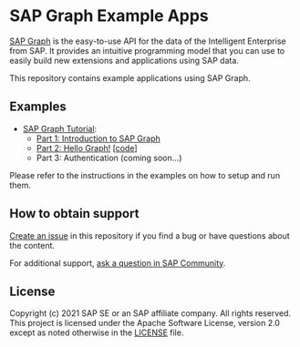 # SAP Graph Example Apps

[SAP Graph](https://explore.graph.sap/) is the easy-to-use API for the data of the Intelligent Enterprise from SAP. It provides an intuitive programming model that you can use to easily build new extensions and applications using SAP data.

This repository contains example applications using SAP Graph.

## Examples

- [SAP Graph Tutorial](https://blogs.sap.com/2021/06/08/sap-graph-multi-part-tutorial-information-map/):
    - [Part 1: Introduction to SAP Graph](https://blogs.sap.com/2021/06/08/part-1-introduction-to-sap-graph/)
    - [Part 2: Hello Graph!](https://blogs.sap.com/2021/06/15/part-2-hello-graph-write-your-first-sap-graph-application/) [[code](tutorial/02-hello-graph)]
    - Part 3: Authentication (coming soon...)

Please refer to the instructions in the examples on how to setup and run them.

## How to obtain support

[Create an issue](https://github.com/SAP-samples/graph-example-apps/issues) in this repository if you find a bug or have questions about the content.
 
For additional support, [ask a question in SAP Community](https://answers.sap.com/questions/ask.html).

## License
Copyright (c) 2021 SAP SE or an SAP affiliate company. All rights reserved. This project is licensed under the Apache Software License, version 2.0 except as noted otherwise in the [LICENSE](LICENSES/Apache-2.0.txt) file.
